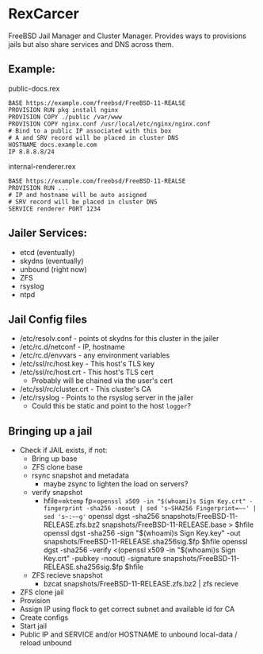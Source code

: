 # RexCarcer

FreeBSD Jail Manager and Cluster Manager. Provides ways to provisions jails
but also share services and DNS across them.

## Example:
public-docs.rex

    BASE https://example.com/freebsd/FreeBSD-11-REALSE
    PROVISION RUN pkg install nginx
    PROVISION COPY ./public /var/www
    PROVISION COPY nginx.conf /usr/local/etc/nginx/nginx.conf
    # Bind to a public IP associated with this box
    # A and SRV record will be placed in cluster DNS
    HOSTNAME docs.example.com
    IP 8.8.8.8/24

internal-renderer.rex

    BASE https://example.com/freebsd/FreeBSD-11-REALSE
    PROVISION RUN ...
    # IP and hostname will be auto assigned
    # SRV record will be placed in cluster DNS
    SERVICE renderer PORT 1234

## Jailer Services:
  * etcd (eventually)
  * skydns (eventually)
  * unbound (right now)
  * ZFS
  * rsyslog
  * ntpd

## Jail Config files
  * /etc/resolv.conf - points ot skydns for this cluster in the jailer
  * /etc/rc.d/netconf - IP, hostname
  * /etc/rc.d/envvars - any environment variables
  * /etc/ssl/rc/host.key - This host's TLS key
  * /etc/ssl/rc/host.crt - This host's TLS cert 
    * Probably will be chained via the user's cert
  * /etc/ssl/rc/cluster.crt - This cluster's CA
  * /etc/rsyslog - Points to the rsyslog server in the jailer
    * Could this be static and point to the host `logger`?

## Bringing up a jail
  * Check if JAIL exists, if not:
    * Bring up base
    * ZFS clone base
    * rsync snapshot and metadata
      * maybe zsync to lighten the load on servers?
    * verify snapshot
      * hfile=`mktemp`
        fp=`openssl x509 -in "$(whoami)s Sign Key.crt" -fingerprint -sha256 -noout | sed 's~SHA256 Fingerprint=~~' | sed 's~:~~g'`
        openssl dgst -sha256 snapshots/FreeBSD-11-RELEASE.zfs.bz2 snapshots/FreeBSD-11-RELEASE.base > $hfile
        openssl dgst -sha256 -sign "$(whoami)s Sign Key.key" -out snapshots/FreeBSD-11-RELEASE.sha256sig.$fp $hfile
        openssl dgst -sha256 -verify  <(openssl x509 -in "$(whoami)s Sign Key.crt"  -pubkey -noout) -signature snapshots/FreeBSD-11-RELEASE.sha256sig.$fp  $hfile
    * ZFS recieve snapshot
      * bzcat snapshots/FreeBSD-11-RELEASE.zfs.bz2 | zfs recieve
  * ZFS clone jail
  * Provision
  * Assign IP using flock to get correct subnet and available id for CA
  * Create configs
  * Start jail
  * Public IP and SERVICE and/or HOSTNAME to unbound local-data / reload unbound

